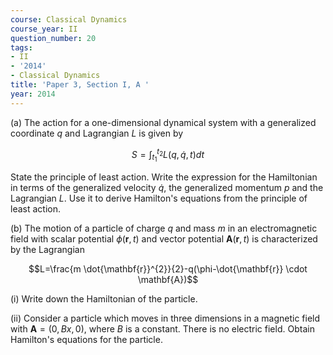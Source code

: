 ```yaml
---
course: Classical Dynamics
course_year: II
question_number: 20
tags:
- II
- '2014'
- Classical Dynamics
title: 'Paper 3, Section I, A '
year: 2014
---
```




(a) The action for a one-dimensional dynamical system with a generalized coordinate $q$ and Lagrangian $L$ is given by

$$S=\int_{t_{1}}^{t_{2}} L(q, \dot{q}, t) d t$$

State the principle of least action. Write the expression for the Hamiltonian in terms of the generalized velocity $\dot{q}$, the generalized momentum $p$ and the Lagrangian $L$. Use it to derive Hamilton's equations from the principle of least action.

(b) The motion of a particle of charge $q$ and mass $m$ in an electromagnetic field with scalar potential $\phi(\mathbf{r}, t)$ and vector potential $\mathbf{A}(\mathbf{r}, t)$ is characterized by the Lagrangian

$$L=\frac{m \dot{\mathbf{r}}^{2}}{2}-q(\phi-\dot{\mathbf{r}} \cdot \mathbf{A})$$

(i) Write down the Hamiltonian of the particle.

(ii) Consider a particle which moves in three dimensions in a magnetic field with $\mathbf{A}=(0, B x, 0)$, where $B$ is a constant. There is no electric field. Obtain Hamilton's equations for the particle.